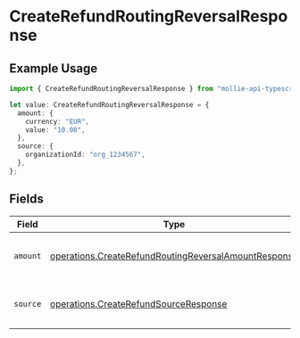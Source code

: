 # CreateRefundRoutingReversalResponse

## Example Usage

```typescript
import { CreateRefundRoutingReversalResponse } from "mollie-api-typescript/models/operations";

let value: CreateRefundRoutingReversalResponse = {
  amount: {
    currency: "EUR",
    value: "10.00",
  },
  source: {
    organizationId: "org_1234567",
  },
};
```

## Fields

| Field                                                                                                                        | Type                                                                                                                         | Required                                                                                                                     | Description                                                                                                                  |
| ---------------------------------------------------------------------------------------------------------------------------- | ---------------------------------------------------------------------------------------------------------------------------- | ---------------------------------------------------------------------------------------------------------------------------- | ---------------------------------------------------------------------------------------------------------------------------- |
| `amount`                                                                                                                     | [operations.CreateRefundRoutingReversalAmountResponse](../../models/operations/createrefundroutingreversalamountresponse.md) | :heavy_minus_sign:                                                                                                           | The amount that will be pulled back.                                                                                         |
| `source`                                                                                                                     | [operations.CreateRefundSourceResponse](../../models/operations/createrefundsourceresponse.md)                               | :heavy_minus_sign:                                                                                                           | Where the funds will be pulled back from.                                                                                    |